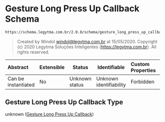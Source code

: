 # Gesture Long Press Up Callback Schema

```txt
https://schema.legytma.com.br/2.0.0/schema/gesture_long_press_up_callback.schema.json
```




> Created by Windol [windol@legytma.com.br](mailto:windol@legytma.com.br) at 15/05/2020.
> Copyright (c) 2020 Legytma Soluções Inteligentes (<https://legytma.com.br>). All rights reserved.
>

| Abstract            | Extensible | Status         | Identifiable            | Custom Properties | Additional Properties | Access Restrictions | Defined In                                                                                                                |
| :------------------ | ---------- | -------------- | ----------------------- | :---------------- | --------------------- | ------------------- | ------------------------------------------------------------------------------------------------------------------------- |
| Can be instantiated | No         | Unknown status | Unknown identifiability | Forbidden         | Allowed               | none                | [gesture_long_press_up_callback.schema.json](../schema/gesture_long_press_up_callback.schema.json) |

## Gesture Long Press Up Callback Type

unknown ([Gesture Long Press Up Callback](gesture_long_press_up_callback.md))
